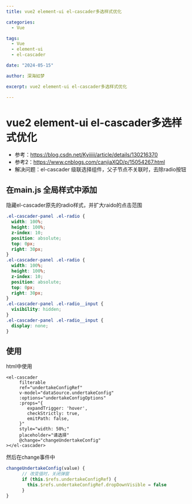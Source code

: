 ```yaml
---
title: vue2 element-ui el-cascader多选样式优化

categories:
  - Vue

tags:
  - Vue
  - element-ui
  - el-cascader

date: "2024-05-15"

author: 深海如梦

excerpt: vue2 element-ui el-cascader多选样式优化

---
```




# vue2 element-ui el-cascader多选样式优化






 

* 参考：https://blog.csdn.net/Kyiiiii/article/details/130216370
* 参考2：https://www.cnblogs.com/canjiaXQD/p/15054267.html
* 解决问题：el-cascader 级联选择组件，父子节点不关联时，去除radio按钮





## 在main.js 全局样式中添加

隐藏el-cascader原先的radio样式，并扩大raido的点击范围

```css
.el-cascader-panel .el-radio {
  width: 100%;
  height: 100%;
  z-index: 10;
  position: absolute;
  top: 0px;
  right: 30px;
}
.el-cascader-panel .el-radio {
  width: 100%;
  height: 100%;
  z-index: 10;
  position: absolute;
  top: 0px;
  right: 30px;
}
.el-cascader-panel .el-radio__input {
  visibility: hidden;
}
.el-cascader-panel .el-radio__input {
  display: none;
}
```



## 使用

html中使用

```vue
<el-cascader
     filterable
     ref="undertakeConfigRef"
     v-model="dataSource.undertakeConfig"
     :options="undertakeConfigOptions"
     :props="{
        expandTrigger: 'hover',
        checkStrictly: true,
        emitPath: false,
     }"
     style="width: 50%;"
     placeholder="请选择"
     @change="changeUndertakeConfig"
></el-cascader>
```

然后在change事件中



```javascript
changeUndertakeConfig(value) {
      // 改变值时，关闭弹窗
      if (this.$refs.undertakeConfigRef) {
        this.$refs.undertakeConfigRef.dropDownVisible = false
      }
}
```

